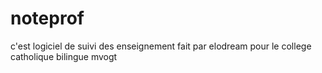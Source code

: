 # noteprof

c'est logiciel de suivi des enseignement fait par elodream pour le college catholique bilingue mvogt 
